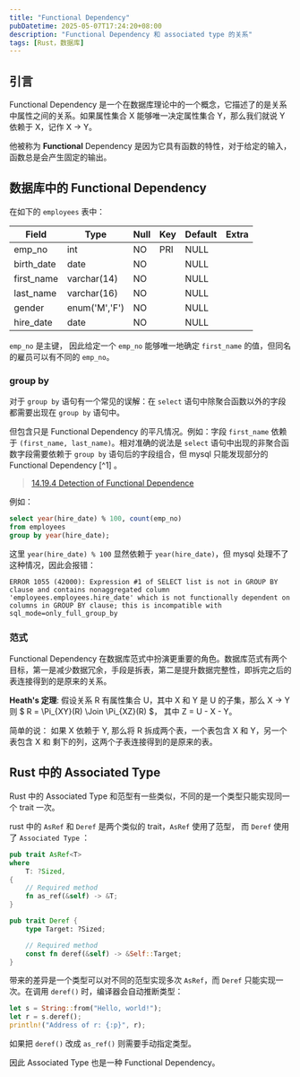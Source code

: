 ```yaml
---
title: "Functional Dependency"
pubDatetime: 2025-05-07T17:24:20+08:00
description: "Functional Dependency 和 associated type 的关系"
tags: [Rust，数据库]
---
```


## 引言

Functional Dependency 是一个在数据库理论中的一个概念，它描述了的是关系中属性之间的关系。如果属性集合 X 能够唯一决定属性集合 Y，那么我们就说 Y 依赖于 X，记作 X → Y。

他被称为 **Functional** Dependency 是因为它具有函数的特性，对于给定的输入，函数总是会产生固定的输出。

## 数据库中的 Functional Dependency 

在如下的 `employees` 表中：

| Field      | Type          | Null | Key | Default | Extra |
|------------|---------------|------|-----|---------|-------|
| emp_no     | int           | NO   | PRI | NULL    |       |
| birth_date | date          | NO   |     | NULL    |       |
| first_name | varchar(14)   | NO   |     | NULL    |       |
| last_name  | varchar(16)   | NO   |     | NULL    |       |
| gender     | enum('M','F') | NO   |     | NULL    |       |
| hire_date  | date          | NO   |     | NULL    |       |

`emp_no` 是主键， 因此给定一个 `emp_no` 能够唯一地确定 `first_name` 的值，但同名的雇员可以有不同的 `emp_no`。

### group by

对于 `group by` 语句有一个常见的误解：在 `select` 语句中除聚合函数以外的字段都需要出现在 `group by` 语句中。

但包含只是 Functional Dependency 的平凡情况。例如：字段 `first_name` 依赖于 `(first_name, last_name)`。相对准确的说法是 `select` 语句中出现的非聚合函数字段需要依赖于 `group by` 语句后的字段组合，但 mysql 只能发现部分的 Functional Dependency [^1] 。

> [14.19.4 Detection of Functional Dependence](https://dev.mysql.com/doc/refman/8.4/en/group-by-functional-dependence.html)

例如：

```sql
select year(hire_date) % 100, count(emp_no) 
from employees
group by year(hire_date);
```

这里 `year(hire_date) % 100` 显然依赖于 `year(hire_date)`，但 mysql 处理不了这种情况，因此会报错：

```
ERROR 1055 (42000): Expression #1 of SELECT list is not in GROUP BY clause and contains nonaggregated column 'employees.employees.hire_date' which is not functionally dependent on columns in GROUP BY clause; this is incompatible with sql_mode=only_full_group_by
```

### 范式

Functional Dependency 在数据库范式中扮演更重要的角色。数据库范式有两个目标，第一是减少数据冗余，手段是拆表，第二是提升数据完整性，即拆完之后的表连接得到的是原来的关系。

**Heath's 定理**: 假设关系 R 有属性集合 U，其中 X 和 Y 是 U 的子集，那么 X → Y 则 $ R = \Pi_{XY}(R) \Join \Pi_{XZ}(R) $， 其中 Z = U - X - Y。

简单的说： 如果 X 依赖于 Y, 那么将 R 拆成两个表，一个表包含 X 和 Y，另一个表包含 X 和 剩下的列，这两个子表连接得到的是原来的表。

## Rust 中的 Associated Type

Rust 中的 Associated Type 和范型有一些类似，不同的是一个类型只能实现同一个 trait 一次。

rust 中的 `AsRef` 和 `Deref` 是两个类似的 trait，`AsRef` 使用了范型， 而 `Deref` 使用了 `Associated Type` ：

```rust
pub trait AsRef<T>
where
    T: ?Sized,
{
    // Required method
    fn as_ref(&self) -> &T;
}

pub trait Deref {
    type Target: ?Sized;

    // Required method
    const fn deref(&self) -> &Self::Target;
}
```

带来的差异是一个类型可以对不同的范型实现多次 `AsRef`，而 `Deref` 只能实现一次。在调用 `deref()` 时，编译器会自动推断类型：

```rust
let s = String::from("Hello, world!");
let r = s.deref();
println!("Address of r: {:p}", r);
```

如果把 `deref()` 改成 `as_ref()` 则需要手动指定类型。

因此 Associated Type 也是一种 Functional Dependency。



